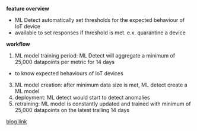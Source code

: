 **feature overview**
- ML Detect automatically set thresholds for the expected behaviour of IoT device
- available to set responses if threshold is met. e.x. quarantine a device

**workflow**
1. ML model training period: ML Detect will aggregate a minimum of 25,000 datapoints per metric for 14 days 
  - to know expected behaviours of IoT devices
3. ML model creation: after minimum data size is met, ML detect create a ML model
4. deployment: ML detect would start to detect anomalies
5. retraining: ML model is constantly updated and trained with minimum of 25,000 datapoints on the latest trailing 14 days





[blog link](https://aws.amazon.com/blogs/iot/ml-detect-for-device-defender/)

